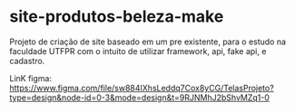 # site-produtos-beleza-make
Projeto de criação de site baseado em um pre existente, para o estudo na faculdade UTFPR com o intuito de utilizar framework, api, fake api, e cadastro.

LinK figma: https://www.figma.com/file/sw884IXhsLeddq7Cox8yCG/TelasProjeto?type=design&node-id=0-3&mode=design&t=9RJNMhJ2bShvMZq1-0
